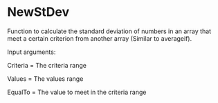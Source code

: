 # NewStDev
Function to calculate the standard deviation of numbers in an array that meet a certain criterion from another array (Similar to averageif).

Input arguments:

Criteria = The criteria range

Values = The values range

EqualTo = The value to meet in the criteria range
